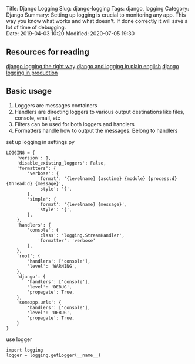 Title: Django Logging
Slug: django-logging
Tags: django, logging
Category: Django
Summary: Setting up logging is crucial to monitoring any app. This way you know what works and what doesn't. If done correctly it will save a lot of time of debugging.  
Date: 2019-04-03 10:20
Modified: 2020-07-05 19:30

## Resources for reading
[django logging the right way](https://lincolnloop.com/blog/django-logging-right-way/)
[django and logging in plain english](https://djangodeconstructed.com/2018/12/18/django-and-python-logging-in-plain-english/)
[django logging in production](https://mattsegal.dev/file-logging-django.html)


## Basic usage
1. Loggers are messages containers
2. Handlers are directing loggers to various output destinations like files, console, email, etc
3. Filters can be used for both loggers and handlers
4. Formatters handle how to output the messages. Belong to handlers

set up logging in settings.py
```
LOGGING = {
    'version': 1,
    'disable_existing_loggers': False,
    'formatters': {
        'verbose': {
            'format': '{levelname} {asctime} {module} {process:d} {thread:d} {message}',
            'style': '{',
        },
        'simple': {
            'format': '{levelname} {message}',
            'style': '{',
        },
    },
    'handlers': {
        'console': {
            'class': 'logging.StreamHandler',
            'formatter': 'verbose'
        },
    },
    'root': {
        'handlers': ['console'],
        'level': 'WARNING',
    },
    'django': {
        'handlers': ['console'],
        'level': 'DEBUG',
        'propagate': True,
    },
    'someapp.urls': {
        'handlers': ['console'],
        'level': 'DEBUG',
        'propagate': True,
    }
}
```

use logger
```
import logging
logger = logging.getLogger(__name__)
```